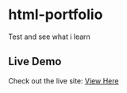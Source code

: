 # html-portfolio
Test and see what i learn
## Live Demo
Check out the live site: [View Here](https://username.github.io/repository-name/)

